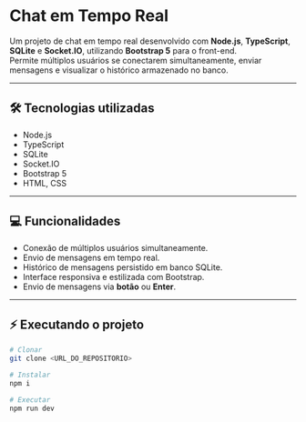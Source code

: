 # Chat em Tempo Real

Um projeto de chat em tempo real desenvolvido com **Node.js**, **TypeScript**, **SQLite** e **Socket.IO**, utilizando **Bootstrap 5** para o front-end.  
Permite múltiplos usuários se conectarem simultaneamente, enviar mensagens e visualizar o histórico armazenado no banco.

---

## 🛠 Tecnologias utilizadas

- Node.js
- TypeScript
- SQLite
- Socket.IO
- Bootstrap 5
- HTML, CSS

---

## 💻 Funcionalidades

- Conexão de múltiplos usuários simultaneamente.
- Envio de mensagens em tempo real.
- Histórico de mensagens persistido em banco SQLite.
- Interface responsiva e estilizada com Bootstrap.
- Envio de mensagens via **botão** ou **Enter**.

---

## ⚡ Executando o projeto

```bash
# Clonar
git clone <URL_DO_REPOSITORIO>

# Instalar
npm i

# Executar
npm run dev
```
